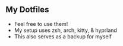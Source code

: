 ## My Dotfiles

- Feel free to use them!
- My setup uses zsh, arch, kitty, & hyprland
- This also serves as a backup for myself

